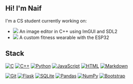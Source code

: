 ## Hi! I'm Naif
I'm a CS student currently working on:
- ![](https://geps.dev/progress/60) An image editor in C++ using ImGUI and SDL2
- ![](https://geps.dev/progress/33) A custom fitness wearable with the ESP32
## Stack
[![C](https://img.shields.io/badge/C-00599C?logo=c&logoColor=white)](#) [![C++](https://img.shields.io/badge/C++-%2300599C.svg?logo=c%2B%2B&logoColor=white)](#) [![Python](https://img.shields.io/badge/Python-3776AB?logo=python&logoColor=fff)](#) [![JavaScript](https://img.shields.io/badge/JavaScript-F7DF1E?logo=javascript&logoColor=000)](#) [![HTML](https://img.shields.io/badge/HTML-%23E34F26.svg?logo=html5&logoColor=white)](#) [![Markdown](https://img.shields.io/badge/Markdown-%23000000.svg?logo=markdown&logoColor=white)](#)

[![Git](https://img.shields.io/badge/Git-F05032?logo=git&logoColor=fff)](#) [![Flask](https://img.shields.io/badge/Flask-000?logo=flask&logoColor=fff)](#) [![SQLite](https://img.shields.io/badge/SQLite-%2307405e.svg?logo=sqlite&logoColor=white)](#) [![Pandas](https://img.shields.io/badge/Pandas-150458?logo=pandas&logoColor=fff)](#) [![NumPy](https://img.shields.io/badge/NumPy-4DABCF?logo=numpy&logoColor=fff)](#) [![Bootstrap](https://img.shields.io/badge/Bootstrap-7952B3?logo=bootstrap&logoColor=fff)](#)
